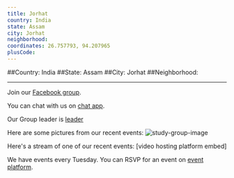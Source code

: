 ```yaml
---
title: Jorhat
country: India
state: Assam
city: Jorhat
neighborhood: 
coordinates: 26.757793, 94.207965
plusCode:
---
```


##Country: India
##State: Assam
##City: Jorhat
##Neighborhood: 
*****
Join our [Facebook group](https://www.facebook.com/groups/free.code.camp.jorhat).

You can chat with us on [chat app]().

Our Group leader is [leader]()

Here are some pictures from our recent events:
![study-group-image]()

Here's a stream of one of our recent events:
[video hosting platform embed]

We have events every Tuesday. You can RSVP for an event on [event platform]().
